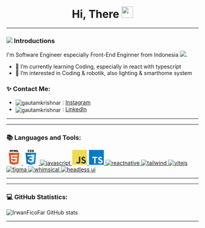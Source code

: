 <h1 align="center">Hi,  There <img src="https://camo.githubusercontent.com/e8e7b06ecf583bc040eb60e44eb5b8e0ecc5421320a92929ce21522dbc34c891/68747470733a2f2f6d656469612e67697068792e636f6d2f6d656469612f6876524a434c467a6361737252346961377a2f67697068792e676966" style="width: 30px; height: 30px;" />
</h1>

---

### <p><img src="https://emojis.slackmojis.com/emojis/images/1531849430/4246/blob-sunglasses.gif?1531849430" width="30"/> Introductions</p>

I'm Software Engineer especially Front-End Enginner from  Indonesia <img src='https://www.freepnglogos.com/uploads/bendera-merah-putih-png/classic-bendera-indonesia-merah-putih-download-png-30.png' style='width: 25px; height: auto;'/>.

- 🌱 I’m currently learning Coding, especially in react with typescript 
- 👀 I’m interested in Coding & robotik, also lighting & smarthome system
    
    
    
### :sparkles: Contact Me:

  - <img align="center" src="https://raw.githubusercontent.com/rahuldkjain/github-profile-readme-generator/master/src/images/icons/Social/instagram.svg" alt="gautamkrishnar" height="20" width="30" /> : [Instagram](https://www.instagram.com/irwan_fico_far/)
  - <img align="center" src="https://raw.githubusercontent.com/rahuldkjain/github-profile-readme-generator/master/src/images/icons/Social/linked-in-alt.svg" alt="gautamkrishnar" height="20" width="30" /> : [LinkedIn](https://www.linkedin.com/in/irwan-hadi-b7775a126/)

---

---

### 📚 Languages and Tools:

<p align="left">
  <a href="https://html5up.net/" target="_blank"> <img src="https://raw.githubusercontent.com/devicons/devicon/master/icons/html5/html5-original-wordmark.svg" alt="html5" width="40" height="40"/> </a> 
   <a href="https://www.w3schools.com/css/" target="_blank">
    <img src="https://raw.githubusercontent.com/devicons/devicon/master/icons/css3/css3-original-wordmark.svg" alt="css3" width="40" height="40"/> </a> 
  <a href="https://nodejs.org/en" target="_blank">  <img src="https://seeklogo.com/images/N/nodejs-logo-FBE122E377-seeklogo.com.png" alt="javascript" width="40" height="40"/> </a> 
  <a href="https://developer.mozilla.org/en-US/docs/Web/JavaScript" target="_blank">  <img src="https://raw.githubusercontent.com/devicons/devicon/master/icons/javascript/javascript-original.svg" alt="javascript" width="40" height="40"/> </a> 
  <a href="https://www.typescriptlang.org/" target="_blank">  <img src="https://raw.githubusercontent.com/devicons/devicon/master/icons/typescript/typescript-original.svg" alt="typescript" width="40" height="40"/> </a> 
  <a href="https://react.dev/" target="_blank">  <img src="https://reactnative.dev/img/header_logo.svg" alt="reactnative" width="40" height="40"/> </a>
   <a href="https://tailwindcss.com/" target="_blank">  <img src="https://upload.wikimedia.org/wikipedia/commons/thumb/d/d5/Tailwind_CSS_Logo.svg/120px-Tailwind_CSS_Logo.svg.png" alt="tailwind" width="40" height="40"/> </a>
   <a href="https://vitejs.dev/" target="_blank">  <img  src="https://vitejs.dev/logo-with-shadow.png" alt="vitejs" width="40" height="40"/> </a> 
   <a href="https://figma.com/" target="_blank">  <img src="https://cdn.icon-icons.com/icons2/2699/PNG/512/figma_logo_icon_170157.png" alt="figma" width="40" height="40"/> </a> 
   <a href="https://whimsical.com/" target="_blank">  <img src="https://i.pinimg.com/originals/ea/2a/b2/ea2ab287b40acfe28348c71eb780d11c.png" alt="whimsical" width="40" height="40"/> </a> 
     <a href="https://headlessui.com/" target="_blank">  <img src="https://seeklogo.com/images/H/headless-ui-logo-034B045C5C-seeklogo.com.png" alt="headless ui" width="40" height="40"/> </a> 
 </p>
 
 ---
 
 ---


### 💻 GitHub Statistics:

![IrwanFicoFar GitHub stats](https://github-readme-stats.vercel.app/api?username=IrwanFicoFar&show_icons=true&theme=white)

---

